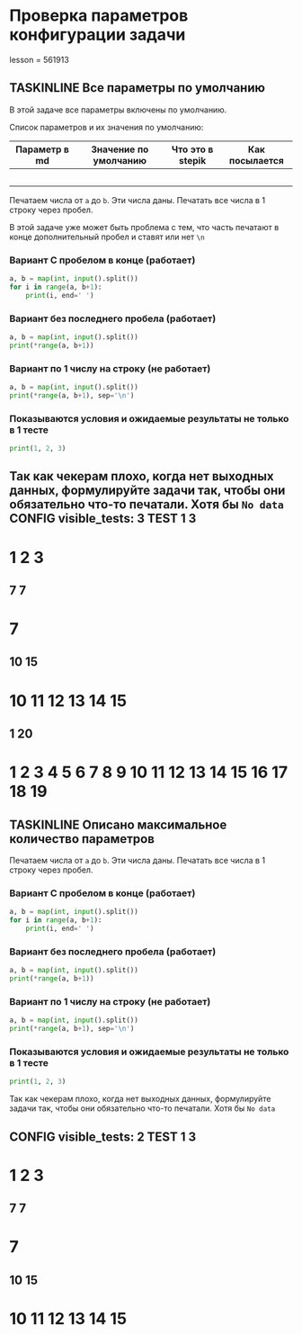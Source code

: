 # Проверка параметров конфигурации задачи

lesson = 561913

## TASKINLINE Все параметры по умолчанию

В этой задаче все параметры включены по умолчанию.

Список параметров и их значения по умолчанию:

| Параметр в md  | Значение по умолчанию | Что это в stepik | Как посылается |
|----|----|----|----|
| | | | |
| | | | |
| | | | |
| | | | |
| | | | |


Печатаем числа от `a` до `b`. Эти числа даны. Печатать все числа в 1 строку через пробел.

В этой задаче уже может быть проблема с тем, что часть печатают в конце дополнительный пробел и ставят или нет `\n`

### Вариант С пробелом в конце (работает)
```python
a, b = map(int, input().split())
for i in range(a, b+1):
    print(i, end=' ')
```
### Вариант без последнего пробела (работает) 
```python
a, b = map(int, input().split())
print(*range(a, b+1))
```
### Вариант по 1 числу на строку (не работает)

```python
a, b = map(int, input().split())
print(*range(a, b+1), sep='\n')
```

### Показываются условия и ожидаемые результаты не только в 1 тесте

```python
print(1, 2, 3)
```

Так как чекерам плохо, когда нет выходных данных, формулируйте задачи так, чтобы они обязательно что-то печатали. Хотя бы `No data`
CONFIG
visible_tests: 3
TEST
1 3
----
1 2 3
====
7 7
----
7
====
10 15
----
10 11 12 13 14 15
====
1 20
----
1 2 3 4 5 6 7 8 9 10 11 12 13 14 15 16 17 18 19
====

## TASKINLINE Описано максимальное количество параметров

Печатаем числа от `a` до `b`. Эти числа даны. Печатать все числа в 1 строку через пробел.

### Вариант С пробелом в конце (работает)
```python
a, b = map(int, input().split())
for i in range(a, b+1):
    print(i, end=' ')
```
### Вариант без последнего пробела (работает) 
```python
a, b = map(int, input().split())
print(*range(a, b+1))
```
### Вариант по 1 числу на строку (не работает)

```python
a, b = map(int, input().split())
print(*range(a, b+1), sep='\n')
```

### Показываются условия и ожидаемые результаты не только в 1 тесте

```python
print(1, 2, 3)
```

Так как чекерам плохо, когда нет выходных данных, формулируйте задачи так, чтобы они обязательно что-то печатали. Хотя бы `No data`

CONFIG
visible_tests: 2
TEST
1 3
----
1 2 3
====
7 7
----
7
====
10 15
----
10 11 12 13 14 15
====
